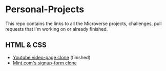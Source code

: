 # Personal-Projects
This repo contains the links to all the Microverse projects, challenges, pull requests that I'm working on or already finished.

## HTML & CSS

- [Youtube video-page clone](https://github.com/uryelah/Embedding-Images-and-Video) (finished)
- [Mint.com's signup-form clone](https://github.com/santiago-rodrig/html-mint-form)
